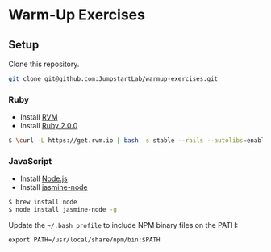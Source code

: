 # Warm-Up Exercises

## Setup

Clone this repository.

```sh
git clone git@github.com:JumpstartLab/warmup-exercises.git
```

### Ruby

* Install [RVM](https://rvm.io/)
* Install [Ruby 2.0.0](http://www.ruby-lang.org/en/)

```bash
$ \curl -L https://get.rvm.io | bash -s stable --rails --autolibs=enabled
```

### JavaScript

* Install [Node.js](http://nodejs.org/)
* Install [jasmine-node](https://github.com/mhevery/jasmine-node)

```bash
$ brew install node
$ node install jasmine-node -g
```

Update the `~/.bash_profile` to include NPM binary files on the PATH:

```
export PATH=/usr/local/share/npm/bin:$PATH
```